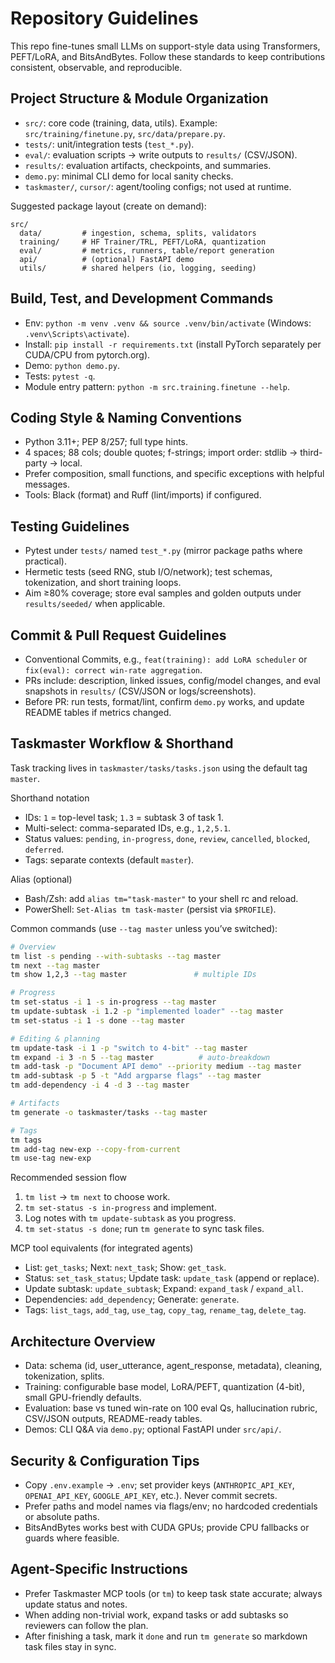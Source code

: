 # Repository Guidelines

This repo fine-tunes small LLMs on support-style data using Transformers, PEFT/LoRA, and BitsAndBytes. Follow these standards to keep contributions consistent, observable, and reproducible.

## Project Structure & Module Organization

- `src/`: core code (training, data, utils). Example: `src/training/finetune.py`, `src/data/prepare.py`.
- `tests/`: unit/integration tests (`test_*.py`).
- `eval/`: evaluation scripts → write outputs to `results/` (CSV/JSON).
- `results/`: evaluation artifacts, checkpoints, and summaries.
- `demo.py`: minimal CLI demo for local sanity checks.
- `taskmaster/`, `cursor/`: agent/tooling configs; not used at runtime.

Suggested package layout (create on demand):

```text
src/
  data/         # ingestion, schema, splits, validators
  training/     # HF Trainer/TRL, PEFT/LoRA, quantization
  eval/         # metrics, runners, table/report generation
  api/          # (optional) FastAPI demo
  utils/        # shared helpers (io, logging, seeding)
```

## Build, Test, and Development Commands

- Env: `python -m venv .venv && source .venv/bin/activate` (Windows: `.venv\Scripts\activate`).
- Install: `pip install -r requirements.txt` (install PyTorch separately per CUDA/CPU from pytorch.org).
- Demo: `python demo.py`.
- Tests: `pytest -q`.
- Module entry pattern: `python -m src.training.finetune --help`.

## Coding Style & Naming Conventions

- Python 3.11+; PEP 8/257; full type hints.
- 4 spaces; 88 cols; double quotes; f-strings; import order: stdlib → third-party → local.
- Prefer composition, small functions, and specific exceptions with helpful messages.
- Tools: Black (format) and Ruff (lint/imports) if configured.

## Testing Guidelines

- Pytest under `tests/` named `test_*.py` (mirror package paths where practical).
- Hermetic tests (seed RNG, stub I/O/network); test schemas, tokenization, and short training loops.
- Aim ≥80% coverage; store eval samples and golden outputs under `results/seeded/` when applicable.

## Commit & Pull Request Guidelines

- Conventional Commits, e.g., `feat(training): add LoRA scheduler` or `fix(eval): correct win-rate aggregation`.
- PRs include: description, linked issues, config/model changes, and eval snapshots in `results/` (CSV/JSON or logs/screenshots).
- Before PR: run tests, format/lint, confirm `demo.py` works, and update README tables if metrics changed.

## Taskmaster Workflow & Shorthand

Task tracking lives in `taskmaster/tasks/tasks.json` using the default tag `master`.

Shorthand notation

- IDs: `1` = top-level task; `1.3` = subtask 3 of task 1.
- Multi-select: comma-separated IDs, e.g., `1,2,5.1`.
- Status values: `pending`, `in-progress`, `done`, `review`, `cancelled`, `blocked`, `deferred`.
- Tags: separate contexts (default `master`).

Alias (optional)

- Bash/Zsh: add `alias tm="task-master"` to your shell rc and reload.
- PowerShell: `Set-Alias tm task-master` (persist via `$PROFILE`).

Common commands (use `--tag master` unless you’ve switched):

```bash
# Overview
tm list -s pending --with-subtasks --tag master
tm next --tag master
tm show 1,2,3 --tag master               # multiple IDs

# Progress
tm set-status -i 1 -s in-progress --tag master
tm update-subtask -i 1.2 -p "implemented loader" --tag master
tm set-status -i 1 -s done --tag master

# Editing & planning
tm update-task -i 1 -p "switch to 4-bit" --tag master
tm expand -i 3 -n 5 --tag master          # auto-breakdown
tm add-task -p "Document API demo" --priority medium --tag master
tm add-subtask -p 5 -t "Add argparse flags" --tag master
tm add-dependency -i 4 -d 3 --tag master

# Artifacts
tm generate -o taskmaster/tasks --tag master

# Tags
tm tags
tm add-tag new-exp --copy-from-current
tm use-tag new-exp
```

Recommended session flow

1) `tm list` → `tm next` to choose work.
2) `tm set-status -s in-progress` and implement.
3) Log notes with `tm update-subtask` as you progress.
4) `tm set-status -s done`; run `tm generate` to sync task files.

MCP tool equivalents (for integrated agents)

- List: `get_tasks`; Next: `next_task`; Show: `get_task`.
- Status: `set_task_status`; Update task: `update_task` (append or replace).
- Update subtask: `update_subtask`; Expand: `expand_task` / `expand_all`.
- Dependencies: `add_dependency`; Generate: `generate`.
- Tags: `list_tags`, `add_tag`, `use_tag`, `copy_tag`, `rename_tag`, `delete_tag`.

## Architecture Overview

- Data: schema (id, user_utterance, agent_response, metadata), cleaning, tokenization, splits.
- Training: configurable base model, LoRA/PEFT, quantization (4-bit), small GPU-friendly defaults.
- Evaluation: base vs tuned win-rate on 100 eval Qs, hallucination rubric, CSV/JSON outputs, README-ready tables.
- Demos: CLI Q&A via `demo.py`; optional FastAPI under `src/api/`.

## Security & Configuration Tips

- Copy `.env.example` → `.env`; set provider keys (`ANTHROPIC_API_KEY`, `OPENAI_API_KEY`, `GOOGLE_API_KEY`, etc.). Never commit secrets.
- Prefer paths and model names via flags/env; no hardcoded credentials or absolute paths.
- BitsAndBytes works best with CUDA GPUs; provide CPU fallbacks or guards where feasible.

## Agent-Specific Instructions

- Prefer Taskmaster MCP tools (or `tm`) to keep task state accurate; always update status and notes.
- When adding non-trivial work, expand tasks or add subtasks so reviewers can follow the plan.
- After finishing a task, mark it `done` and run `tm generate` so markdown task files stay in sync.

